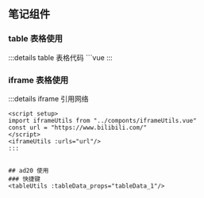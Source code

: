 <script setup>
import tableUtils from "../componts/tableUtils.vue"
import excleToData from "../componts/excleToData.vue"

import {tableData_1} from "../utilsData.js" // AD 20 快捷键数据
</script>


## 笔记组件
### table 表格使用
<excleToData/>
:::details table 表格代码
```vue
<script setup>
import xxxx from "../componts/tableUtils.vue"
import {data} from "../utilsData.js" // 数据
</script>

<xxxx :tableData_props="data"/>
:::

### iframe 表格使用
<iframeUtils :urls="url"/>

:::details iframe 引用网络
```vue
<script setup>
import iframeUtils from "../componts/iframeUtils.vue"
const url = "https://www.bilibili.com/"
</script>
<iframeUtils :urls="url"/>
:::


## ad20 使用
### 快捷键
<tableUtils :tableData_props="tableData_1"/>


